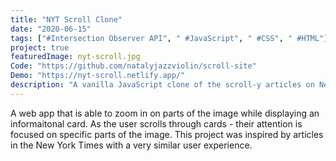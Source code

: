 ```yaml
---
title: "NYT Scroll Clone"
date: "2020-06-15"
tags: ["#Intersection Observer API", " #JavaScript", " #CSS", " #HTML"]
project: true
featuredImage: nyt-scroll.jpg
Code: "https://github.com/natalyjazzviolin/scroll-site"
Demo: "https://nyt-scroll.netlify.app/"
description: "A vanilla JavaScript clone of the scroll-y articles on New York Times. It uses the Intersection Observer API to zoom in on the image depending on where you are in the article."
---
```

A web app that is able to zoom in on parts of the image while displaying an informaitonal card. As the user scrolls through cards - their attention is focused on specific parts of the image. This project was inspired by articles in the New York Times with a very similar user experience.
